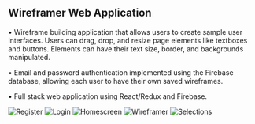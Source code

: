 ## Wireframer Web Application

•	Wireframe building application that allows users to create sample user interfaces. Users can drag, drop, and resize page elements like textboxes and buttons. Elements can have their text size, border, and backgrounds manipulated. 

•	Email and password authentication implemented using the Firebase database, allowing each user to have their own saved wireframes. 

•	Full stack web application using React/Redux and Firebase.


![Register](https://github.com/maxwelltesta/wireframer_final/blob/master/Screen%20Shot%202020-01-22%20at%2011.38.26%20AM.png)
![Login](https://github.com/maxwelltesta/wireframer_final/blob/master/Screen%20Shot%202020-01-22%20at%2011.38.45%20AM.png)
![Homescreen](https://github.com/maxwelltesta/wireframer_final/blob/master/Screen%20Shot%202020-01-22%20at%2011.39.19%20AM.png)
![Wireframer](https://github.com/maxwelltesta/wireframer_final/blob/master/Screen%20Shot%202020-01-22%20at%2011.39.36%20AM.png)
![Selections](https://github.com/maxwelltesta/wireframer_final/blob/master/Screen%20Shot%202020-01-22%20at%2011.40.30%20AM.png)
